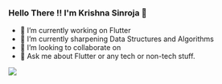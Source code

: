 ### Hello There !! I'm Krishna Sinroja 👋

- 🔭 I’m currently working on Flutter
- 🌱 I’m currently sharpening Data Structures and Algorithms
- 👯 I’m looking to collaborate on
- 💬 Ask me about Flutter or any tech or non-tech stuff.
<!--- 📫 How to reach me: -->
  <img  src="https://github-readme-stats.vercel.app/api?username=KrishnaSinroja&&show_icons=true&title_color=ffffff&icon_color=bb2acf&text_color=daf7dc&bg_color=151515">
